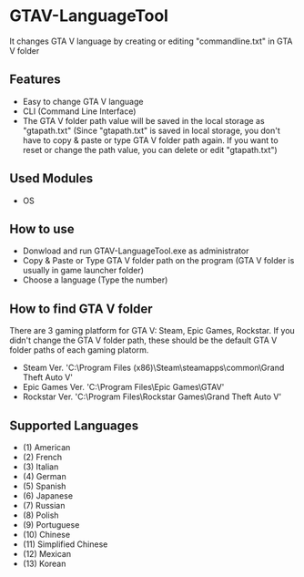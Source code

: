 # GTAV-LanguageTool
It changes GTA V language by creating or editing "commandline.txt" in GTA V folder

## Features
- Easy to change GTA V language
- CLI (Command Line Interface)
- The GTA V folder path value will be saved in the local storage as "gtapath.txt" (Since "gtapath.txt" is saved in local storage, you don't have to copy & paste or type GTA V folder path again. If you want to reset or change the path value, you can delete or edit "gtapath.txt")

## Used Modules
- OS

## How to use
- Donwload and run GTAV-LanguageTool.exe as administrator
- Copy & Paste or Type GTA V folder path on the program (GTA V folder is usually in game launcher folder)
- Choose a language (Type the number)

## How to find GTA V folder
There are 3 gaming platform for GTA V: Steam, Epic Games, Rockstar. If you didn't change the GTA V folder path, these should be the default GTA V folder paths of each gaming platorm.
- Steam Ver. 'C:\Program Files (x86)\Steam\steamapps\common\Grand Theft Auto V'
- Epic Games Ver. 'C:\Program Files\Epic Games\GTAV'
- Rockstar Ver. 'C:\Program Files\Rockstar Games\Grand Theft Auto V'

## Supported Languages
- (1) American
- (2) French
- (3) Italian
- (4) German
- (5) Spanish
- (6) Japanese
- (7) Russian
- (8) Polish
- (9) Portuguese
- (10) Chinese
- (11) Simplified Chinese
- (12) Mexican
- (13) Korean